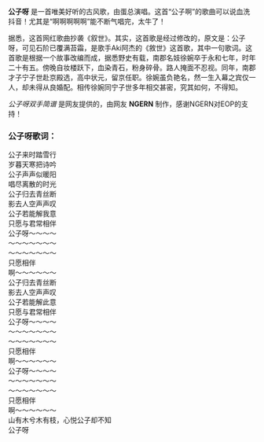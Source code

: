 

**公子呀** 是一首唯美好听的古风歌，由蛋总演唱。这首“公子啊”的歌曲可以说血洗抖音！尤其是“啊啊啊啊啊”能不断气唱完，太牛了！

据悉，这首网红歌曲抄袭《叙世》。其实，这首歌是经过修改的，原文是：公子呀，可见石阶已覆满苔霜，是歌手Aki阿杰的《敘世》这首歌，其中一句歌词。这首歌是根据一个故事改编而成，据悉野史有载，南郡名妓徐婉卒于永和七年，时年二十有五。傍晚自妆楼跃下，血染青石，粉身碎骨。路人掩面不忍视。同年，南郡才子宁子世赴京殿选，高中状元，留京任职。徐婉虽负艳名，然一生入幕之宾仅一人，却未得从良婚配。相传徐婉同宁子世多年相交甚密，究其如何，不得知。

_公子呀双手简谱_ 是网友提供的，由网友 **NGERN** 制作，感谢NGERN对EOP的支持！

### 公子呀歌词：

公子来时踏雪行  
岁暮天寒把诗吟  
公子声声似暖阳  
唱尽离散的时光  
公子归去青丝断  
影去人空声声叹  
公子若能解我意  
只愿与君常相伴  
公子呀～～～～  
～～～～～～～  
～～～～～～～  
只愿相伴  
啊～～～～～～  
公子归去青丝断  
影去人空声声叹  
公子若能解此意  
只愿与君常相伴  
公子呀～～～～  
～～～～～～～  
～～～～～～～  
只愿相伴  
啊～～～～～～  
公子呀～～～～  
～～～～～～～  
～～～～～～～  
只愿相伴  
啊～～～～～～  
山有木兮木有枝，心悦公子却不知  
公子呀

